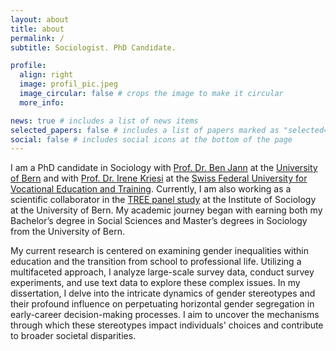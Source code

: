 ```yaml
---
layout: about
title: about
permalink: /
subtitle: Sociologist. PhD Candidate.

profile:
  align: right
  image: profil_pic.jpeg
  image_circular: false # crops the image to make it circular
  more_info: 

news: true # includes a list of news items
selected_papers: false # includes a list of papers marked as "selected={true}"
social: false # includes social icons at the bottom of the page
---
```


I am a PhD candidate in Sociology with [Prof. Dr. Ben Jann](https://www.soz.unibe.ch/about_us/people/prof_dr_jann_ben/index_eng.html) at the [University of Bern](https://www.soz.unibe.ch/index_eng.html) and with [Prof. Dr. Irene Kriesi](https://www.sfuvet.swiss/person/kriesi-irene) at the [Swiss Federal University
for Vocational Education and Training](https://www.sfuvet.swiss/). Currently, I am also working as a scientific collaborator in the [TREE panel study](https://www.tree.unibe.ch/index_eng.html) at the Institute of Sociology at the University of Bern. My academic journey began with earning both my Bachelor’s degree in Social Sciences and Master’s degrees in Sociology from the University of Bern.

My current research is centered on examining gender inequalities within education and the transition from school to professional life. Utilizing a multifaceted approach, I analyze large-scale survey data, conduct survey experiments, and use text data to explore these complex issues. In my dissertation, I delve into the intricate dynamics of gender stereotypes and their profound influence on perpetuating horizontal gender segregation in early-career decision-making processes. I aim to uncover the mechanisms through which these stereotypes impact individuals' choices and contribute to broader societal disparities.
